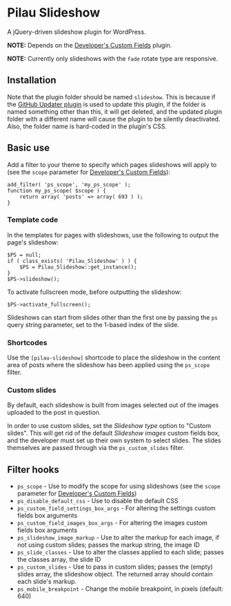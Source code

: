 Pilau Slideshow
=========

A jQuery-driven slideshow plugin for WordPress.

**NOTE:** Depends on the [Developer's Custom Fields](https://github.com/gyrus/WordPress-Developers-Custom-Fields) plugin.

**NOTE:** Currently only slideshows with the `fade` rotate type are responsive.

## Installation

Note that the plugin folder should be named `slideshow`. This is because if the [GitHub Updater plugin](https://github.com/afragen/github-updater) is used to update this plugin, if the folder is named something other than this, it will get deleted, and the updated plugin folder with a different name will cause the plugin to be silently deactivated. Also, the folder name is hard-coded in the plugin's CSS.

## Basic use

Add a filter to your theme to specify which pages slideshows will apply to (see the `scope` parameter for [Developer's Custom Fields](http://sltaylor.co.uk/wordpress/developers-custom-fields-docs/#functions-boxes-fields)):

	add_filter( 'ps_scope', 'my_ps_scope' );
	function my_ps_scope( $scope ) {
		return array( 'posts' => array( 693 ) );
	}

### Template code

In the templates for pages with slideshows, use the following to output the page's slideshow:

	$PS = null;
	if ( class_exists( 'Pilau_Slideshow' ) ) {
		$PS = Pilau_Slideshow::get_instance();
	}
	$PS->slideshow();

To activate fullscreen mode, before outputting the slideshow:

	$PS->activate_fullscreen();

Slideshows can start from slides other than the first one by passing the `ps` query string parameter, set to the 1-based index of the slide.

### Shortcodes

Use the `[pilau-slideshow]` shortcode to place the slideshow in the content area of posts where the slideshow has been applied using the `ps_scope` filter.

### Custom slides

By default, each slideshow is built from images selected out of the images uploaded to the post in question.

In order to use custom slides, set the _Slideshow type_ option to "Custom slides". This will get rid of the default _Slideshow images_ custom fields box, and the developer must set up their own system to select slides. The slides themselves are passed through via the `ps_custom_slides` filter.

## Filter hooks

* `ps_scope` - Use to modify the scope for using slideshows (see the `scope` parameter for [Developer's Custom Fields](http://sltaylor.co.uk/wordpress/developers-custom-fields-docs/#functions-boxes-fields))
* `ps_disable_default_css` - Use to disable the default CSS
* `ps_custom_field_settings_box_args` - For altering the settings custom fields box arguments
* `ps_custom_field_images_box_args` - For altering the images custom fields box arguments
* `ps_slideshow_image_markup` - Use to alter the markup for each image, if not using custom slides; passes the markup string, the image ID
* `ps_slide_classes` - Use to alter the classes applied to each slide; passes the classes array, the slide ID
* `ps_custom_slides` - Use to pass in custom slides; passes the (empty) slides array, the slideshow object. The returned array should contain each slide's markup.
* `ps_mobile_breakpoint` - Change the mobile breakpoint, in pixels (default: 640)
